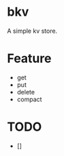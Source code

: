 <!--
 * @Author: xupingmao
 * @email: 578749341@qq.com
 * @Date: 2023-06-22 12:23:05
 * @LastEditors: xupingmao
 * @LastEditTime: 2023-06-22 15:06:35
 * @FilePath: \bkv\README.md
 * @Description: 描述
-->
# bkv

A simple kv store.

# Feature

- get
- put
- delete
- compact

# TODO

- [] 